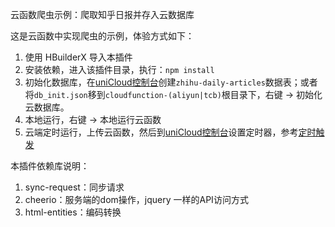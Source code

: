 云函数爬虫示例：爬取知乎日报并存入云数据库

这是云函数中实现爬虫的示例，体验方式如下：

1. 使用 HBuilderX 导入本插件
2. 安装依赖，进入该插件目录，执行：`npm install`
3. 初始化数据库，在[uniCloud控制台](https://unicloud.dcloud.net.cn/)创建`zhihu-daily-articles`数据表；或者将`db_init.json`移到`cloudfunction-(aliyun|tcb)`根目录下，右键 -> 初始化云数据库。
4. 本地运行，右键 -> 本地运行云函数
5. 云端定时运行，上传云函数，然后到[uniCloud控制台](https://unicloud.dcloud.net.cn/)设置定时器，参考[定时触发](https://uniapp.dcloud.net.cn/uniCloud/trigger)


本插件依赖库说明：
1. sync-request：同步请求
2. cheerio：服务端的dom操作，jquery 一样的API访问方式
3. html-entities：编码转换

